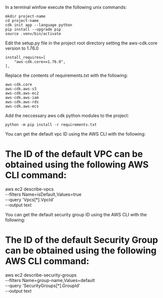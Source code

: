 In a terminal winfow execute the following unix commands:

    mkdir project-name
    cd project-name
    cdk init app --language python
    pip install --upgrade pip
    source .venv/bin/activate

Edit the setup.py file in the project root directory setting the aws-cdk.core version to 1.76.0

    install_requires=[
        "aws-cdk.core==1.76.0",
    ],
    
Replace the contents of requirements.txt with the following:

    aws-cdk.core
    aws-cdk.aws-s3
    aws-cdk.aws-ec2
    aws-cdk.aws-iam
    aws-cdk.aws-rds
    aws-cdk.aws-ecs

Add the neccessary aws cdk python modules to the project:

    python -m pip install -r requirements.txt


You can get the default vpc ID using the AWS CLI with the following:

  # The ID of the default VPC can be obtained using the following AWS CLI command:
  aws ec2 describe-vpcs \
    --filters Name=isDefault,Values=true \
    --query 'Vpcs[*].VpcId' \
    --output text


You can get the default security group ID using the AWS CLI with the following:

  # The ID of the default Security Group can be obtained using the following AWS CLI command:
  aws ec2 describe-security-groups \
    --filters Name=group-name,Values=default \
    --query 'SecurityGroups[*].GroupId' \
    --output text
